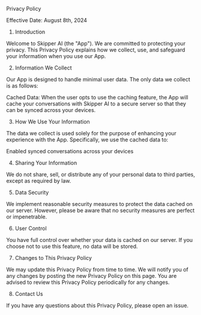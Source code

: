Privacy Policy

Effective Date: August 8th, 2024

1. Introduction

Welcome to Skipper AI (the "App"). We are committed to protecting your privacy. This Privacy Policy explains how we collect, use, and safeguard your information when you use our App.

2. Information We Collect

Our App is designed to handle minimal user data. The only data we collect is as follows:

Cached Data: When the user opts to use the caching feature, the App will cache your conversations with Skipper AI to a secure server so that they can be synced across your devices.

3. How We Use Your Information

The data we collect is used solely for the purpose of enhancing your experience with the App. Specifically, we use the cached data to:

Enabled synced conversations across your devices

4. Sharing Your Information

We do not share, sell, or distribute any of your personal data to third parties, except as required by law.

5. Data Security

We implement reasonable security measures to protect the data cached on our server. However, please be aware that no security measures are perfect or impenetrable.

6. User Control

You have full control over whether your data is cached on our server. If you choose not to use this feature, no data will be stored.

7. Changes to This Privacy Policy

We may update this Privacy Policy from time to time. We will notify you of any changes by posting the new Privacy Policy on this page. You are advised to review this Privacy Policy periodically for any changes.

8. Contact Us

If you have any questions about this Privacy Policy, please open an issue.

